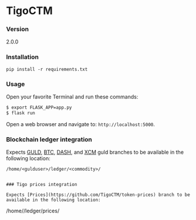 # TigoCTM

### Version
2.0.0

### Installation

`pip install -r requirements.txt`

### Usage
Open your favorite Terminal and run these commands:

```sh
$ export FLASK_APP=app.py
$ flask run
```

Open a web browser and navigate to: `http://localhost:5000`.


### Blockchain ledger integration

Expects [GULD](https://github.com/TigoCTM/ledger-guld), [BTC](https://github.com/TigoCTM/ledger-bitcoin), [DASH](https://github.com/TigoCTM/ledger-dash), and [XCM](https://github.com/TigoCTM/ledger-XCM) guld branches to be available in the following location:

```
/home/<gulduser>/ledger/<commodity>/


### Tigo prices integration

Expects [Prices](https://github.com/TigoCTM/token-prices) branch to be available in the following location:

```
/home/<gulduser>/ledger/prices/
